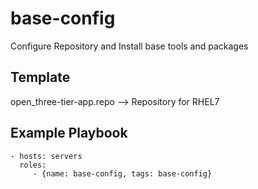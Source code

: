 base-config
===========

Configure Repository and Install base tools and packages

Template
--------

open_three-tier-app.repo --> Repository for RHEL7

Example Playbook
----------------

    - hosts: servers
      roles:
         - {name: base-config, tags: base-config}

